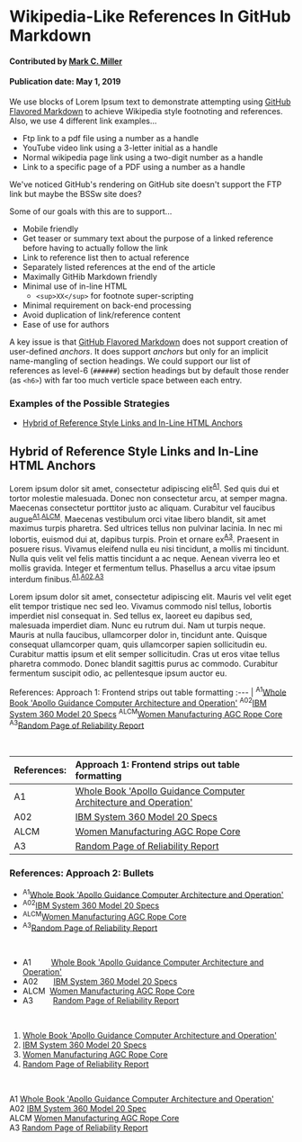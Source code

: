 # Wikipedia-Like References In GitHub Markdown

#### Contributed by [Mark C. Miller](https://github.com/markcmiller86)

#### Publication date: May 1, 2019

We use blocks of Lorem Ipsum text to
demonstrate attempting using
[GitHub Flavored Markdown](https://github.github.com/gfm/)
to achieve Wikipedia style footnoting and references. 
Also, we use 4 different link examples...

- Ftp link to a pdf file using a number as a handle
- YouTube video link using a 3-letter initial as a handle
- Normal wikipedia page link using a two-digit number as a handle
- Link to a specific page of a PDF using a number as a handle

We've noticed GitHub's rendering on GitHub site doesn't support the FTP link
but maybe the BSSw site does?

Some of our goals with this are to support...

- Mobile friendly
- Get teaser or summary text about the purpose of a linked reference
  before having to actually follow the link
- Link to reference list then to actual reference
- Separately listed references at the end of the article
- Maximally GitHib Markdown friendly
- Minimal use of in-line HTML
  - `<sup>XX</sup>` for footnote super-scripting
- Minimal requirement on back-end processing
- Avoid duplication of link/reference content
- Ease of use for authors

A key issue is that [GitHub Flavored Markdown](https://github.github.com/gfm/)
does not support creation of user-defined *anchors*. It does support *anchors*
but only for an implicit name-mangling of section headings. We could support
our list of references as level-6 (`######`) section headings but by default
those render (as `<h6>`) with far too much verticle space between each entry.

### Examples of the Possible Strategies

- [Hybrid of Reference Style Links and In-Line HTML Anchors](#hybrid-of-reference-style-links-and-in-line-html-anchors)

## Hybrid of Reference Style Links and In-Line HTML Anchors

Lorem ipsum dolor sit amet, consectetur adipiscing elit<sup>[A1]</sup>.
Sed quis dui et tortor molestie malesuada. Donec non consectetur arcu,
at semper magna.  Maecenas consectetur porttitor justo ac aliquam.
Curabitur vel faucibus augue<sup>[A1],[ALCM]</sup>. Maecenas vestibulum
orci vitae libero blandit, sit amet maximus turpis pharetra. Sed ultrices
tellus non pulvinar lacinia. In nec mi lobortis, euismod dui at, dapibus
turpis. Proin et ornare ex<sup>[A3]</sup>. Praesent in posuere risus.
Vivamus eleifend nulla eu nisi tincidunt, a mollis mi tincidunt. Nulla
quis velit vel felis mattis tincidunt a ac neque. Aenean viverra leo et
mollis gravida. Integer et fermentum tellus. Phasellus a arcu vitae ipsum
interdum finibus.<sup>[A1],[A02],[A3]</sup>

Lorem ipsum dolor sit amet, consectetur adipiscing elit. Mauris vel velit eget elit tempor tristique nec sed leo. Vivamus commodo nisl tellus, lobortis imperdiet nisl consequat in. Sed tellus ex, laoreet eu dapibus sed, malesuada imperdiet diam. Nunc eu rutrum dui. Nam ut turpis neque. Mauris at nulla faucibus, ullamcorper dolor in, tincidunt ante. Quisque consequat ullamcorper quam, quis ullamcorper sapien sollicitudin eu. Curabitur mattis ipsum et elit semper sollicitudin. Cras ut eros vitae tellus pharetra commodo. Donec blandit sagittis purus ac commodo. Curabitur fermentum suscipit odio, ac pellentesque ipsum auctor eu.


[A1]: #B1 "Whole Book 'Apollo Guidance Computer Architecture and Operation'"
[ALCM]: #BLCM "Women Manufacturing AGC Rope Core"
[A02]: #B02 "IBM System 360 Model 20 Specs"
[A3]: #B3 "Random Page of Reliability Report"

References: Approach 1: Frontend strips out table formatting
:--- |
<sup>A1</sup>[Whole Book 'Apollo Guidance Computer Architecture and Operation'](ftp://ssh.esac.esa.int/pub/ekuulker/Apollo15/The-Apollo-Guidance-Computer-Architecture-and-Operation.pdf)
<sup>A02</sup>[IBM System 360 Model 20 Specs](https://en.wikipedia.org/wiki/IBM_System/360_Model_20)
<sup>ALCM</sup>[Women Manufacturing AGC Rope Core](https://youtu.be/YIBhPsyYCiM)
</a><sup>A3</sup>[Random Page of Reliability Report](https://www.ibiblio.org/apollo/klabs/history/history_docs/r713.pdf?#page=39)

<br>

References: | Approach 1: Frontend strips out table formatting
:---| :--- 
<a name="B1"></a>A1 | [Whole Book 'Apollo Guidance Computer Architecture and Operation'](ftp://ssh.esac.esa.int/pub/ekuulker/Apollo15/The-Apollo-Guidance-Computer-Architecture-and-Operation.pdf)
<a name="BLCM"></a>A02 | [IBM System 360 Model 20 Specs](https://en.wikipedia.org/wiki/IBM_System/360_Model_20)
<a name="B02"></a>ALCM | [Women Manufacturing AGC Rope Core](https://youtu.be/YIBhPsyYCiM)
<a name="B3"></a>A3 | [Random Page of Reliability Report](https://www.ibiblio.org/apollo/klabs/history/history_docs/r713.pdf?#page=39)

<!-- Frontend strips out table formatting, so trying another approach -->

### References: Approach 2: Bullets

- </a><sup>A1</sup>[Whole Book 'Apollo Guidance Computer Architecture and Operation'](ftp://ssh.esac.esa.int/pub/ekuulker/Apollo15/The-Apollo-Guidance-Computer-Architecture-and-Operation.pdf)
- <sup>A02</sup>[IBM System 360 Model 20 Specs](https://en.wikipedia.org/wiki/IBM_System/360_Model_20)
- <sup>ALCM</sup>[Women Manufacturing AGC Rope Core](https://youtu.be/YIBhPsyYCiM)
- <sup>A3</sup>[Random Page of Reliability Report](https://www.ibiblio.org/apollo/klabs/history/history_docs/r713.pdf?#page=39)

<!-- Removed <a name="B3"></a> from each above -->

<br>

- A1 &nbsp; &nbsp; &nbsp; &nbsp; [Whole Book 'Apollo Guidance Computer Architecture and Operation'](ftp://ssh.esac.esa.int/pub/ekuulker/Apollo15/The-Apollo-Guidance-Computer-Architecture-and-Operation.pdf)
- A02 &nbsp; &nbsp; &nbsp; [IBM System 360 Model 20 Specs](https://en.wikipedia.org/wiki/IBM_System/360_Model_20)
- ALCM &nbsp;[Women Manufacturing AGC Rope Core](https://youtu.be/YIBhPsyYCiM)
- A3 &nbsp; &nbsp; &nbsp; &nbsp; [Random Page of Reliability Report](https://www.ibiblio.org/apollo/klabs/history/history_docs/r713.pdf?#page=39)

<br>

1. [Whole Book 'Apollo Guidance Computer Architecture and Operation'](ftp://ssh.esac.esa.int/pub/ekuulker/Apollo15/The-Apollo-Guidance-Computer-Architecture-and-Operation.pdf)
2. [IBM System 360 Model 20 Specs](https://en.wikipedia.org/wiki/IBM_System/360_Model_20)
3. [Women Manufacturing AGC Rope Core](https://youtu.be/YIBhPsyYCiM)
4. [Random Page of Reliability Report](https://www.ibiblio.org/apollo/klabs/history/history_docs/r713.pdf?#page=39)

<br>

A1 <a href="ftp://ssh.esac.esa.int/pub/ekuulker/Apollo15/The-Apollo-Guidance-Computer-Architecture-and-Operation.pdf" class="link-row">Whole Book 'Apollo Guidance Computer Architecture and Operation'</a>
<br>
A02 <a href="https://en.wikipedia.org/wiki/IBM_System/360_Model_20" class="link-row">IBM System 360 Model 20 Spec</a>
<br>
ALCM <a href="https://youtu.be/YIBhPsyYCiM" class="link-row">Women Manufacturing AGC Rope Core</a>
<br>
A3 <a href="https://www.ibiblio.org/apollo/klabs/history/history_docs/r713.pdf?#page=39" class="link-row">Random Page of Reliability Report</a>

<!---
Publish: preview
Categories: collaboration
Topics: projects and organizations
Tags: bssw-blog-article
Level: 2
Prerequisites: default
Aggregate: none
--->
